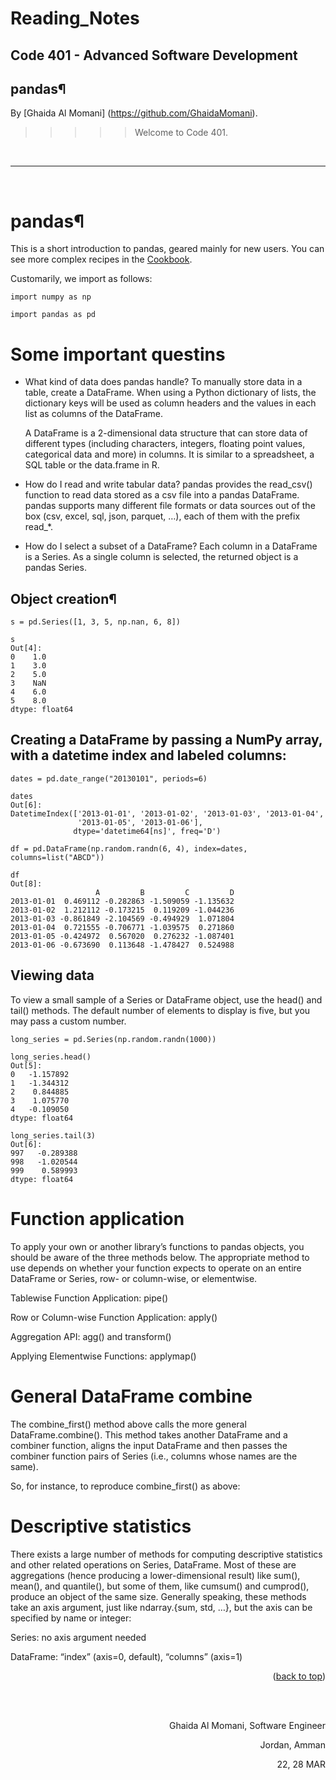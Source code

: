 # Reading_Notes
## Code 401 - Advanced Software Development
## pandas¶



By [Ghaida Al Momani] (https://github.com/GhaidaMomani).

>>>>>Welcome to Code 401.
<br/>
<hr/>
<br/>


# pandas¶
This is a short introduction to pandas, geared mainly for new users. You can see more complex recipes in the [Cookbook](https://pandas.pydata.org/pandas-docs/stable/user_guide/cookbook.html#cookbook).

Customarily, we import as follows:

```
import numpy as np

import pandas as pd
```

# Some important questins
* What kind of data does pandas handle?
    To manually store data in a table, create a DataFrame. When using a Python dictionary of lists, the dictionary keys will be used as column headers and the values in each list as columns of the DataFrame.

    A DataFrame is a 2-dimensional data structure that can store data of different types (including characters, integers, floating point values, categorical data and more) in columns. It is similar to a spreadsheet, a SQL table or the data.frame in R.

* How do I read and write tabular data?
    pandas provides the read_csv() function to read data stored as a csv file into a pandas DataFrame. pandas supports many different file formats or data sources out of the box (csv, excel, sql, json, parquet, …), each of them with the prefix read_*.

* How do I select a subset of a DataFrame?
    Each column in a DataFrame is a Series. As a single column is selected, the returned object is a pandas Series.

## Object creation¶

```
s = pd.Series([1, 3, 5, np.nan, 6, 8])

s
Out[4]: 
0    1.0
1    3.0
2    5.0
3    NaN
4    6.0
5    8.0
dtype: float64

```

## Creating a DataFrame by passing a NumPy array, with a datetime index and labeled columns:

```
dates = pd.date_range("20130101", periods=6)

dates
Out[6]: 
DatetimeIndex(['2013-01-01', '2013-01-02', '2013-01-03', '2013-01-04',
               '2013-01-05', '2013-01-06'],
              dtype='datetime64[ns]', freq='D')

df = pd.DataFrame(np.random.randn(6, 4), index=dates, columns=list("ABCD"))

df
Out[8]: 
                   A         B         C         D
2013-01-01  0.469112 -0.282863 -1.509059 -1.135632
2013-01-02  1.212112 -0.173215  0.119209 -1.044236
2013-01-03 -0.861849 -2.104569 -0.494929  1.071804
2013-01-04  0.721555 -0.706771 -1.039575  0.271860
2013-01-05 -0.424972  0.567020  0.276232 -1.087401
2013-01-06 -0.673690  0.113648 -1.478427  0.524988
```


## Viewing data

To view a small sample of a Series or DataFrame object, use the head() and tail() methods. The default number of elements to display is five, but you may pass a custom number.
```
long_series = pd.Series(np.random.randn(1000))

long_series.head()
Out[5]: 
0   -1.157892
1   -1.344312
2    0.844885
3    1.075770
4   -0.109050
dtype: float64

long_series.tail(3)
Out[6]: 
997   -0.289388
998   -1.020544
999    0.589993
dtype: float64

```


# Function application

To apply your own or another library’s functions to pandas objects, you should be aware of the three methods below. The appropriate method to use depends on whether your function expects to operate on an entire DataFrame or Series, row- or column-wise, or elementwise.

Tablewise Function Application: pipe()

Row or Column-wise Function Application: apply()

Aggregation API: agg() and transform()

Applying Elementwise Functions: applymap()




# General DataFrame combine
The combine_first() method above calls the more general DataFrame.combine(). This method takes another DataFrame and a combiner function, aligns the input DataFrame and then passes the combiner function pairs of Series (i.e., columns whose names are the same).

So, for instance, to reproduce combine_first() as above:


# Descriptive statistics
There exists a large number of methods for computing descriptive statistics and other related operations on Series, DataFrame. Most of these are aggregations (hence producing a lower-dimensional result) like sum(), mean(), and quantile(), but some of them, like cumsum() and cumprod(), produce an object of the same size. Generally speaking, these methods take an axis argument, just like ndarray.{sum, std, …}, but the axis can be specified by name or integer:

Series: no axis argument needed

DataFrame: “index” (axis=0, default), “columns” (axis=1)















<p align="right">(<a href="#top">back to top</a>)</p>


<br/><br/>

<p align="right">Ghaida Al Momani, Software Engineer</p>
<p align="right">Jordan, Amman</p>
<p align="right">22, 28 MAR </p>
